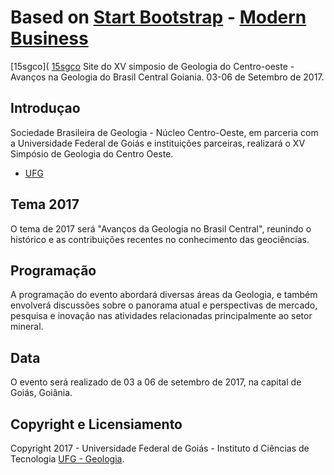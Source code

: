 # Based on [Start Bootstrap](http://startbootstrap.com/) - [Modern Business](http://startbootstrap.com/template-overviews/modern-business/)

[15sgco](
[15sgco](http://www.15sgco.com.br/) Site do XV simposio de Geologia do Centro-oeste - Avanços na
Geologia do Brasil Central Goiania. 03-06 de Setembro de 2017.

## Introduçao
Sociedade Brasileira de Geologia - Núcleo Centro-Oeste, em parceria com a Universidade Federal de  Goiás e instituições parceiras, realizará o XV Simpósio de Geologia do Centro Oeste.
* [UFG](https://www.ufg.br/)

## Tema 2017
O tema de 2017 será "Avanços da Geologia no Brasil Central", reunindo o histórico e as contribuições recentes no conhecimento das geociências.

## Programação
A programação do evento abordará diversas áreas da Geologia, e também envolverá discussões sobre o panorama atual e perspectivas de mercado, pesquisa e inovação nas atividades relacionadas principalmente ao setor mineral.

## Data
O evento será realizado de 03 a 06 de setembro de 2017, na capital de Goiás, Goiânia.

## Copyright e Licensiamento
Copyright 2017 - Universidade Federal de Goiás - Instituto d Ciências de Tecnologia [UFG - Geologia](https://geologia.fct.ufg.br/).
